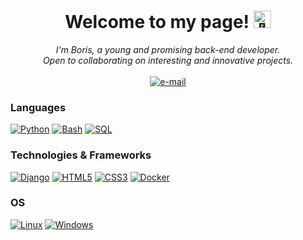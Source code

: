 <h1 align="center">Welcome to my page! <img src="" width="28px" alt="👋"></h1>

<p align="center">
    <i>
        I'm Boris, a young and promising back-end developer.<br>
        Open to collaborating on interesting and innovative projects.<br>
    </i><br>
    <a href="mailto:rizovoyb@yandex.ru">
        <img src="https://img.shields.io/badge/Email-blue?style=flat-square&logo=gmail&logoColor=white" alt="e-mail">
    </a>
</p>

### Languages
[![Python](https://img.shields.io/badge/python-black?style=for-the-badge&logo=python)](https://github.com/Truth711)
[![Bash](https://img.shields.io/badge/bash-black?style=for-the-badge&logo=gnu-bash&logoColor=white)](https://github.com/Truth711)
[![SQL](https://img.shields.io/badge/sql-black?style=for-the-badge&logo=mysql)](https://github.com/Truth711)

### Technologies & Frameworks
[![Django](https://img.shields.io/badge/django-black?style=for-the-badge&logo=django)](https://github.com/Truth711)
[![HTML5](https://img.shields.io/badge/html5-black?style=for-the-badge&logo=html5)](https://github.com/Truth711)
[![CSS3](https://img.shields.io/badge/css3-black?style=for-the-badge&logo=css3)](https://github.com/Truth711)
[![Docker](https://img.shields.io/badge/docker-black?style=for-the-badge&logo=docker)](https://github.com/Truth711)

### OS
[![Linux](https://img.shields.io/badge/linux-black?style=for-the-badge&logo=Linux)](https://github.com/Truth711)
[![Windows](https://img.shields.io/badge/Windows-black?style=for-the-badge&logo=Windows)](https://github.com/Truth711)

